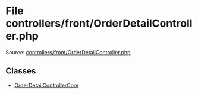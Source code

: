 File controllers/front/OrderDetailController.php
=========

Source: [controllers/front/OrderDetailController.php](https://github.com/PrestaShop/PrestaShop/blob/1.6.1.3/controllers/front/OrderDetailController.php)


Classes
-------

* [OrderDetailControllerCore](class.OrderDetailControllerCore.md)

